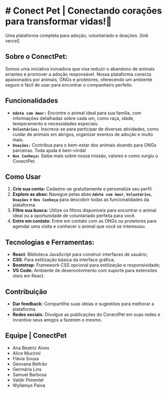 # # Conect Pet | Conectando corações para transformar vidas!🐾
Uma plataforma completa para adoção, voluntariado e doações. [link vercel]

##  Sobre o ConectPet:

Somos uma iniciativa inovadora que visa reduzir o abandono de animais errantes e promover a adoção responsável. Nossa plataforma conecta apaixonados por animais, ONGs e protetores, oferecendo um ambiente seguro e fácil de usar para encontrar o companheiro perfeito. 


## **Funcionalidades**

* **`Adote com Amor:`**
Encontre o animal ideal para sua família, com informações detalhadas sobre cada um, como raça, idade, temperamento e necessidades especiais.
* **`Voluntários:`**
Inscreva-se para participar de diversas atividades, como cuidar de animais em abrigos, organizar eventos de adoção e muito mais.
* **`Doações:`**
Contribua para o bem-estar dos animais doando para ONGs parceiras. Toda ajuda é bem-vinda!
* **`Nos Conheça:`**
Saiba mais sobre nossa missão, valores e como surgiu o ConectPet.

## Como Usar

1. **Crie sua conta:** Cadastre-se gratuitamente e personalize seu perfil.
2. **Explore as abas:** Navegue pelas abas **`Adote com Amor`**, **`Voluntários`**, **`Doações`** e **`Nos Conheça`** para descobrir todas as funcionalidades da plataforma.
3. **Filtre sua busca:** Utilize os filtros disponíveis para encontrar o animal ideal ou a oportunidade de voluntariado perfeita para você.
4. **Entre em contato:** Entre em contato com as ONGs ou protetores para agendar uma visita e conhecer o animal que você se interessou.

   
##  Tecnologias e Ferramentas:
* **React**: Biblioteca JavaScript para construir interfaces de usuário;
* **CSS**: Para estilização básica da interface gráfica;
* **Bootstrap**: Framework CSS opcional para estilização e responsividade;
* **VS Code:** Ambiente de desenvolvimento com suporte para extensões úteis em React.


##  Contribuição
* **Dar feedback:** Compartilhe suas ideias e sugestões para melhorar a plataforma.
* **Redes sociais:** Divulgue as publicações do ConectPet em suas redes e incentive seus amigos a fazerem o mesmo.

## Equipe | ConectPet
- Ana Beatriz Alves
- Alice Mucinni
- Flávia Sousa
- Geovana Beltrão
- Germária Lins
- Samuel Barbosa
- Valdir Pimentel
- Wyllamys Paiva
